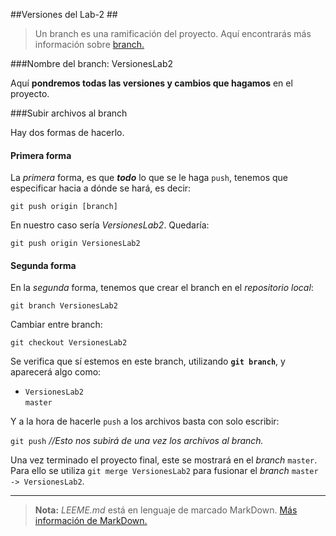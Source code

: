 ##Versiones del Lab-2 ##

> Un branch es una ramificación del proyecto.
> Aquí encontrarás más información sobre [branch.](https://styde.net/sistema-de-ramificaciones-en-git/) 

###Nombre del branch: VersionesLab2

Aquí **pondremos todas las versiones y cambios que hagamos** en el proyecto.

###Subir archivos al branch

Hay dos formas de hacerlo.

#### Primera forma

La *primera* forma, es que ***todo*** lo que se le haga `push`, tenemos que especificar hacia a dónde se hará, es decir:

`git push origin [branch]`	

En nuestro caso sería *VersionesLab2*. Quedaría:

`git push origin VersionesLab2`	

#### Segunda forma

En la *segunda* forma, tenemos que crear el branch en el *repositorio local*:

`git branch VersionesLab2` 

Cambiar entre branch:
	
`git checkout VersionesLab2`

Se verifica que sí estemos en este branch, utilizando **`git branch`**, y aparecerá algo como:

* `VersionesLab2`  
`master`

Y a la hora de hacerle `push` a los archivos basta con solo escribir:

`git push`	*//Esto nos subirá de una vez los archivos al branch.*

Una vez terminado el proyecto final, este se mostrará en el *branch* `master`. Para ello se utiliza `git merge VersionesLab2` para fusionar el *branch* `master -> VersionesLab2`.
___

> **Nota:** *LEEME.md* está en lenguaje de marcado MarkDown.
> [Más información de MarkDown.](https://markdown.es)

